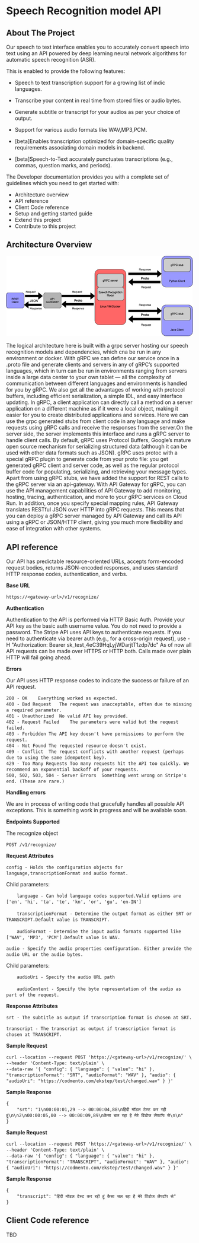 # Speech Recognition model API


<!-- TABLE OF CONTENTS -->




<!-- ABOUT THE PROJECT -->
## About The Project
Our speech to text interface enables you to accurately convert speech into text using an API powered by deep learning neural network algorithms for automatic speech recognition (ASR).

This is enabled to provide the following features:

* Speech to text transcription support for a growing list of indic languages.

* Transcribe your content in real time from stored files or audio bytes.

* Generate subtitle or transcript for your audios as per your choice of output.

* Support for various audio formats like WAV,MP3,PCM.

* [beta]Enables transcription optimized for domain-specific quality requirements associating domain models in backend.

* [beta]Speech-to-Text accurately punctuates transcriptions (e.g., commas, question marks, and periods).


The Developer documentation provides you with a complete set of guidelines which you need to get started with:

* Architecture overview
* API reference  
* Client Code reference
* Setup and getting started guide
* Extend this project
* Contribute to this project

## Architecture Overview

![Screenshot](img/open-api.png)

The logical architecture here is built with a grpc server hosting our speech recognition models and dependencies, which cna be run in any environment or docker.
With gRPC we can define our service once in a .proto file and generate clients and servers in any of gRPC’s supported languages, which in turn can be run in environments ranging from servers inside a large data center to your own tablet — all the complexity of communication between different languages and environments is handled for you by gRPC. We also get all the advantages of working with protocol buffers, including efficient serialization, a simple IDL, and easy interface updating.
In gRPC, a client application can directly call a method on a server application on a different machine as if it were a local object, making it easier for you to create distributed applications and services. Here we can use the grpc generated stubs from client code in any language and make requests using gRPC calls and receive the responses from the server.On the server side, the server implements this interface and runs a gRPC server to handle client calls.
By default, gRPC uses Protocol Buffers, Google’s mature open source mechanism for serializing structured data (although it can be used with other data formats such as JSON).
gRPC uses protoc with a special gRPC plugin to generate code from your proto file: you get generated gRPC client and server code, as well as the regular protocol buffer code for populating, serializing, and retrieving your message types.
Apart from using gRPC stubs, we have added the support for REST calls to the gRPC server via an api-gateway.
With API Gateway for gRPC, you can use the API management capabilities of API Gateway to add monitoring, hosting, tracing, authentication, and more to your gRPC services on Cloud Run. In addition, once you specify special mapping rules, API Gateway translates RESTful JSON over HTTP into gRPC requests. This means that you can deploy a gRPC server managed by API Gateway and call its API using a gRPC or JSON/HTTP client, giving you much more flexibility and ease of integration with other systems.

## API reference

Our API has predictable resource-oriented URLs, accepts form-encoded request bodies, returns JSON-encoded responses, and uses standard HTTP response codes, authentication, and verbs.

**Base URL**
```
https://<gateway-url>/v1/recognize/
```
**Authentication**

Authentication to the API is performed via HTTP Basic Auth. Provide your API key as the basic auth username value. You do not need to provide a password.
The Stripe API uses API keys to authenticate requests. If you need to authenticate via bearer auth (e.g., for a cross-origin request), use -H "Authorization: Bearer sk_test_4eC39HqLyjWDarjtT1zdp7dc"
As of now all API requests can be made over HTTPS or HTTP both. Calls made over plain HTTP will fail going ahead.

**Errors**

Our API uses HTTP response codes to indicate the success or failure of an API request.
```
200 - OK	Everything worked as expected.
400 - Bad Request	The request was unacceptable, often due to missing a required parameter.
401 - Unauthorized	No valid API key provided.
402 - Request Failed	The parameters were valid but the request failed.
403 - Forbidden	The API key doesn't have permissions to perform the request.
404 - Not Found	The requested resource doesn't exist.
409 - Conflict	The request conflicts with another request (perhaps due to using the same idempotent key).
429 - Too Many Requests	Too many requests hit the API too quickly. We recommend an exponential backoff of your requests.
500, 502, 503, 504 - Server Errors	Something went wrong on Stripe's end. (These are rare.)
```
**Handling errors**

We are in process of writing code that gracefully handles all possible API exceptions. This is something work in progress and will be available soon.

**Endpoints Supported**

The recognize object
```
POST /v1/recognize/
```
**Request Attributes**
```
config - Holds the configuration objects for language,transcriptionFormat and audio format.
```
Child parameters:

   
        language - Can hold language codes supported.Valid options are ['en', 'hi', 'ta', 'te', 'kn', 'or', 'gu', 'en-IN']
     
        transcriptionFormat - Determine the output format as either SRT or TRANSCRIPT.Default value is TRANSCRIPT.
     
        audioFormat - Determine the input audio formats supported like ['WAV', 'MP3', 'PCM'].Default value is WAV. 

```
audio - Specify the audio properties configuration. Either provide the audio URL or the audio bytes.
```
Child parameters:

        audioUri - Specify the audio URL path
        
        audioContent - Specify the byte representation of the audio as part of the request.

**Response Attributes**
```
srt - The subtitle as output if transcription format is chosen at SRT.
```
```
transcript - The transcript as output if transcription format is chosen at TRANSCRIPT.
```

**Sample Request**
```
curl --location --request POST 'https://<gateway-url>/v1/recognize/' \
--header 'Content-Type: text/plain' \
--data-raw '{ "config": { "language": { "value": "hi" }, "transcriptionFormat": "SRT", "audioFormat": "WAV" }, "audio": { "audioUri": "https://codmento.com/ekstep/test/changed.wav" } }'
```

**Sample Response**
```
{
    "srt": "1\n00:00:01,29 --> 00:00:04,88\nहिंदी मॉडल टेस्ट कर रही हूं\n\n2\n00:00:05,00 --> 00:00:09,89\nकैसा चल रहा है मेरे विंडोज लैपटॉप से\n\n"
}
```

**Sample Request**
```
curl --location --request POST 'https://<gateway-url>/v1/recognize/' \
--header 'Content-Type: text/plain' \
--data-raw '{ "config": { "language": { "value": "hi" }, "transcriptionFormat": "TRANSCRIPT", "audioFormat": "WAV" }, "audio": { "audioUri": "https://codmento.com/ekstep/test/changed.wav" } }'
```

**Sample Response**

```
{
    "transcript": "हिंदी मॉडल टेस्ट कर रही हूं कैसा चल रहा है मेरे विंडोज लैपटॉप से"
}
```

## Client Code reference

TBD


